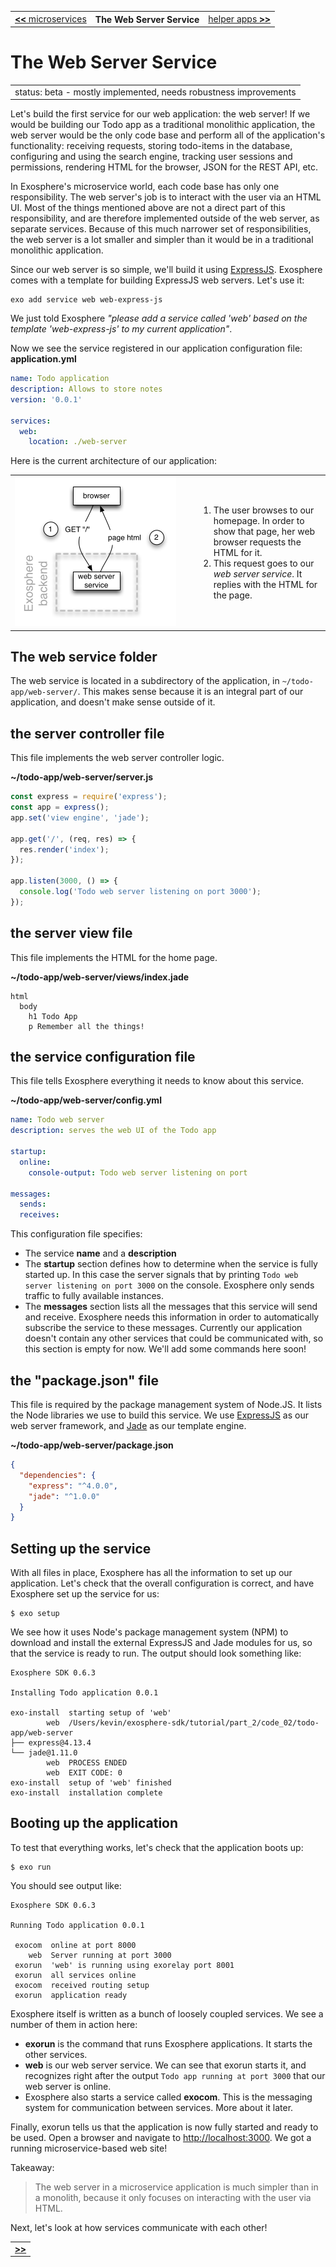 <table>
  <tr>
    <td><a href="04_microservices.md"><b>&lt;&lt;</b> microservices</a></td>
    <th>The Web Server Service</th>
    <td><a href="06_helper_apps.md">helper apps <b>&gt;&gt;</b></a></td>
  </tr>
</table>


# The Web Server Service

<table>
  <tr>
    <td>
      status: beta - mostly implemented, needs robustness improvements
    </td>
  </tr>
</table>

Let's build the first service for our web application:
the web server!
If we would be building our Todo app as a traditional monolithic application,
the web server would be the only code base
and perform all of the application's functionality:
receiving requests,
storing todo-items in the database,
configuring and using the search engine,
tracking user sessions and permissions,
rendering HTML for the browser, JSON for the REST API,
etc.

In Exosphere's microservice world,
each code base has only one responsibility.
The web server's job is to interact with the user via an HTML UI.
Most of the things mentioned above are not a direct part of this responsibility,
and are therefore implemented outside of the web server, as separate services.
Because of this much narrower set of responsibilities,
the web server is a lot smaller and simpler
than it would be in a traditional monolithic application.

Since our web server is so simple,
we'll build it using [ExpressJS](http://expressjs.com).
Exosphere comes with a template for building ExpressJS web servers.
Let's use it:

```
exo add service web web-express-js
```

We just told Exosphere
_"please add a service called 'web' based on the template 'web-express-js'
to my current application"_.

Now we see the service registered in our application configuration file:
__application.yml__

```yml
name: Todo application
description: Allows to store notes
version: '0.0.1'

services:
  web:
    location: ./web-server
```

Here is the current architecture of our application:

<table>
  <tr>
    <td width="280">
      <img alt="architecture for step 2" src="05_architecture.png" width="258">
    </td>
    <td>
      <ol>
        <li>
          The user browses to our homepage.
          In order to show that page, her web browser requests the HTML for it.
        </li>
        <li>
          This request goes to our <i>web server service</i>.
          It replies with the HTML for the page.
        </li>
      </ol>
    </td>
  </tr>
</table>



## The web service folder

The web service is located in a subdirectory of the application,
in `~/todo-app/web-server/`.
This makes sense because it is an integral part of our application,
and doesn't make sense outside of it.


## the server controller file

This file implements the web server controller logic.

__~/todo-app/web-server/server.js__

```javascript
const express = require('express');
const app = express();
app.set('view engine', 'jade');

app.get('/', (req, res) => {
  res.render('index');
});

app.listen(3000, () => {
  console.log('Todo web server listening on port 3000');
});
```


## the server view file

This file implements the HTML for the home page.

__~/todo-app/web-server/views/index.jade__

```jade
html
  body
    h1 Todo App
    p Remember all the things!
```


## the service configuration file

This file tells Exosphere everything it needs to know about this service.

__~/todo-app/web-server/config.yml__

```yml
name: Todo web server
description: serves the web UI of the Todo app

startup:
  online:
    console-output: Todo web server listening on port

messages:
  sends:
  receives:
```

This configuration file specifies:
* The service __name__ and a __description__
* The __startup__ section defines how to determine when the service is fully started up.
  In this case the server signals that by printing
  `Todo web server listening on port 3000`
  on the console.
  Exosphere only sends traffic to fully available instances.
* The __messages__ section lists all the messages that this service will send and receive.
  Exosphere needs this information
  in order to automatically subscribe the service to these messages.
  Currently our application doesn't contain any other services
  that could be communicated with,
  so this section is empty for now.
  We'll add some commands here soon!


## the "package.json" file

This file is required by the package management system of Node.JS.
It lists the Node libraries we use to build this service.
We use [ExpressJS](http://expressjs.com) as our web server framework,
and [Jade](http://jade-lang.com) as our template engine.

__~/todo-app/web-server/package.json__

```json
{
  "dependencies": {
    "express": "^4.0.0",
    "jade": "^1.0.0"
  }
}
```


## Setting up the service

With all files in place,
Exosphere has all the information to set up our application.
Let's check that the overall configuration is correct,
and have Exosphere set up the service for us:

```
$ exo setup
```

We see how it uses Node's package management system (NPM)
to download and install
the external ExpressJS and Jade modules for us,
so that the service is ready to run.
The output should look something like:

```
Exosphere SDK 0.6.3

Installing Todo application 0.0.1

exo-install  starting setup of 'web'
        web  /Users/kevin/exosphere-sdk/tutorial/part_2/code_02/todo-app/web-server
├── express@4.13.4
└── jade@1.11.0
        web  PROCESS ENDED
        web  EXIT CODE: 0
exo-install  setup of 'web' finished
exo-install  installation complete
```


## Booting up the application

To test that everything works, let's check that the application boots up:

```
$ exo run
```

You should see output like:

```
Exosphere SDK 0.6.3

Running Todo application 0.0.1

 exocom  online at port 8000
    web  Server running at port 3000
 exorun  'web' is running using exorelay port 8001
 exorun  all services online
 exocom  received routing setup
 exorun  application ready
```

Exosphere itself is written as a bunch of loosely coupled services.
We see a number of them in action here:
* __exorun__ is the command that runs Exosphere applications.
  It starts the other services.
* __web__ is our web server service.
  We can see that exorun starts it,
  and recognizes right after the output `Todo app running at port 3000`
  that our web server is online.
* Exosphere also starts a service called __exocom__.
  This is the messaging system
  for communication between services.
  More about it later.

Finally, exorun tells us that the application is now fully started
and ready to be used.
Open a browser and navigate to [http://localhost:3000](http://localhost:3000).
We got a running microservice-based web site!

Takeaway:
> The web server in a microservice application is much simpler than in a monolith,
> because it only focuses on interacting with the user via HTML.

Next, let's look at how services communicate with each other!

<table>
  <tr>
    <td><a href="06_helper_apps.md"><b>&gt;&gt;</b></a></td>
  </tr>
</table>
